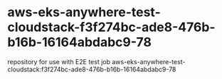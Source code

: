 # aws-eks-anywhere-test-cloudstack-f3f274bc-ade8-476b-b16b-16164abdabc9-78
repository for use with E2E test job aws-eks-anywhere-test-cloudstack:f3f274bc-ade8-476b-b16b-16164abdabc9-78

